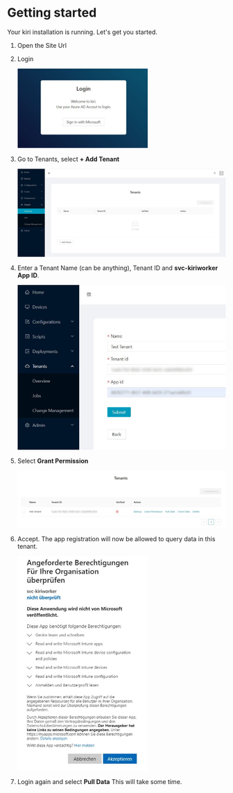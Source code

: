 # Getting started

Your kiri installation is running. Let's get you started.

1. Open the Site Url

2. Login

   <img width=300px src="https://github.com/schmm2/kiri-docs/raw/main/docs/img/firststeps.JPG?raw=true">

3. Go to Tenants, select **+ Add Tenant**

   <img width=700px src="https://github.com/schmm2/kiri-docs/raw/main/docs/img/firststeps2.JPG?raw=true">

4. Enter a Tenant Name (can be anything), Tenant ID and **svc-kiriworker App ID**.

   <img width=500px src="https://github.com/schmm2/kiri-docs/raw/main/docs/img/firststeps3.JPG?raw=true">

5. Select **Grant Permission**

    <img width=700px src="https://github.com/schmm2/kiri-docs/raw/main/docs/img/firststeps4.JPG?raw=true">

6. Accept. The app registration will now be allowed to query data in this tenant.

    <img width=300px src="https://github.com/schmm2/kiri-docs/raw/main/docs/img/firststeps5.JPG?raw=true">

7. Login again and select **Pull Data**
This will take some time.
